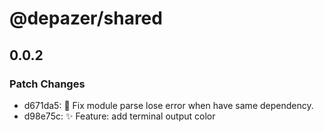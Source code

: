 # @depazer/shared

## 0.0.2

### Patch Changes

- d671da5: 🐛 Fix module parse lose error when have same dependency.
- d98e75c: ✨ Feature: add terminal output color
